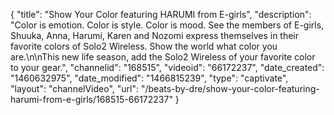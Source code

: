 {
    "title": "Show Your Color featuring HARUMI from E-girls",
    "description": "Color is emotion. Color is style. Color is mood. See the members of E-girls, Shuuka, Anna, Harumi, Karen and Nozomi express themselves in their favorite colors of Solo2 Wireless. Show the world what color you are.\n\nThis new life season, add the Solo2 Wireless of your favorite color to your gear.",
    "channelid": "168515",
    "videoid": "66172237",
    "date_created": "1460632975",
    "date_modified": "1466815239",
    "type": "captivate",
    "layout": "channelVideo",
    "url": "\/beats-by-dre\/show-your-color-featuring-harumi-from-e-girls\/168515-66172237"
}